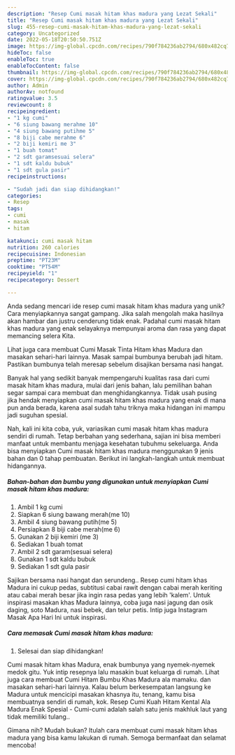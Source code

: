 ```yaml
---
description: "Resep Cumi masak hitam khas madura yang Lezat Sekali"
title: "Resep Cumi masak hitam khas madura yang Lezat Sekali"
slug: 455-resep-cumi-masak-hitam-khas-madura-yang-lezat-sekali
category: Uncategorized
date: 2022-05-18T20:50:50.751Z
image: https://img-global.cpcdn.com/recipes/790f784236ab2794/680x482cq70/cumi-masak-hitam-khas-madura-foto-resep-utama.jpg
hideToc: false
enableToc: true
enableTocContent: false
thumbnail: https://img-global.cpcdn.com/recipes/790f784236ab2794/680x482cq70/cumi-masak-hitam-khas-madura-foto-resep-utama.jpg
cover: https://img-global.cpcdn.com/recipes/790f784236ab2794/680x482cq70/cumi-masak-hitam-khas-madura-foto-resep-utama.jpg
author: Admin
authorAv: notfound
ratingvalue: 3.5
reviewcount: 8
recipeingredient:
- "1 kg cumi"
- "6 siung bawang merahme 10"
- "4 siung bawang putihme 5"
- "8 biji cabe merahme 6"
- "2 biji kemiri me 3"
- "1 buah tomat"
- "2 sdt garamsesuai selera"
- "1 sdt kaldu bubuk"
- "1 sdt gula pasir"
recipeinstructions:

- "Sudah jadi dan siap dihidangkan!"
categories:
- Resep
tags:
- cumi
- masak
- hitam

katakunci: cumi masak hitam 
nutrition: 260 calories
recipecuisine: Indonesian
preptime: "PT23M"
cooktime: "PT54M"
recipeyield: "1"
recipecategory: Dessert

---
```





Anda sedang mencari ide resep cumi masak hitam khas madura yang unik? Cara menyiapkannya sangat gampang. Jika salah mengolah maka hasilnya akan hambar dan justru cenderung tidak enak. Padahal cumi masak hitam khas madura yang enak selayaknya mempunyai aroma dan rasa yang dapat memancing selera Kita.





Lihat juga cara membuat Cumi Masak Tinta Hitam khas Madura dan masakan sehari-hari lainnya. Masak sampai bumbunya berubah jadi hitam. Pastikan bumbunya telah meresap sebelum disajikan bersama nasi hangat.

Banyak hal yang sedikit banyak mempengaruhi kualitas rasa dari cumi masak hitam khas madura, mulai dari jenis bahan, lalu pemilihan bahan segar sampai cara membuat dan menghidangkannya. Tidak usah pusing jika hendak menyiapkan cumi masak hitam khas madura yang enak di mana pun anda berada, karena asal sudah tahu triknya maka hidangan ini mampu jadi suguhan spesial.






Nah, kali ini kita coba, yuk, variasikan cumi masak hitam khas madura sendiri di rumah. Tetap berbahan yang sederhana, sajian ini bisa memberi manfaat untuk membantu menjaga kesehatan tubuhmu sekeluarga. Anda bisa menyiapkan Cumi masak hitam khas madura menggunakan 9 jenis bahan dan 0 tahap pembuatan. Berikut ini langkah-langkah untuk membuat hidangannya.

<!--inarticleads1-->

##### Bahan-bahan dan bumbu yang digunakan untuk menyiapkan Cumi masak hitam khas madura:

1. Ambil 1 kg cumi
1. Siapkan 6 siung bawang merah(me 10)
1. Ambil 4 siung bawang putih(me 5)
1. Persiapkan 8 biji cabe merah(me 6)
1. Gunakan 2 biji kemiri (me 3)
1. Sediakan 1 buah tomat
1. Ambil 2 sdt garam(sesuai selera)
1. Gunakan 1 sdt kaldu bubuk
1. Sediakan 1 sdt gula pasir


Sajikan bersama nasi hangat dan serundeng.. Resep cumi hitam khas Madura ini cukup pedas, subtitusi cabai rawit dengan cabai merah keriting atau cabai merah besar jika ingin rasa pedas yang lebih &#39;kalem&#39;. Untuk inspirasi masakan khas Madura lainnya, coba juga nasi jagung dan osik daging, soto Madura, nasi bebek, dan telur petis. Intip juga Instagram Masak Apa Hari Ini untuk inspirasi. 

<!--inarticleads2-->

##### Cara memasak Cumi masak hitam khas madura:


1. Selesai dan siap dihidangkan!

Cumi masak hitam khas Madura, enak bumbunya yang nyemek-nyemek medok gitu. Yuk intip resepnya lalu masakin buat keluarga di rumah. Lihat juga cara membuat Cumi Hitam Bumbu Khas Madura ala mamaku. dan masakan sehari-hari lainnya. Kalau belum berkesempatan langsung ke Madura untuk mencicipi masakan khasnya itu, tenang, kamu bisa membuatnya sendiri di rumah, kok. Resep Cumi Kuah Hitam Kental Ala Madura Enak Spesial - Cumi-cumi adalah salah satu jenis makhluk laut yang tidak memiliki tulang.. 

Gimana nih? Mudah bukan? Itulah cara membuat cumi masak hitam khas madura yang bisa kamu lakukan di rumah. Semoga bermanfaat dan selamat mencoba!

